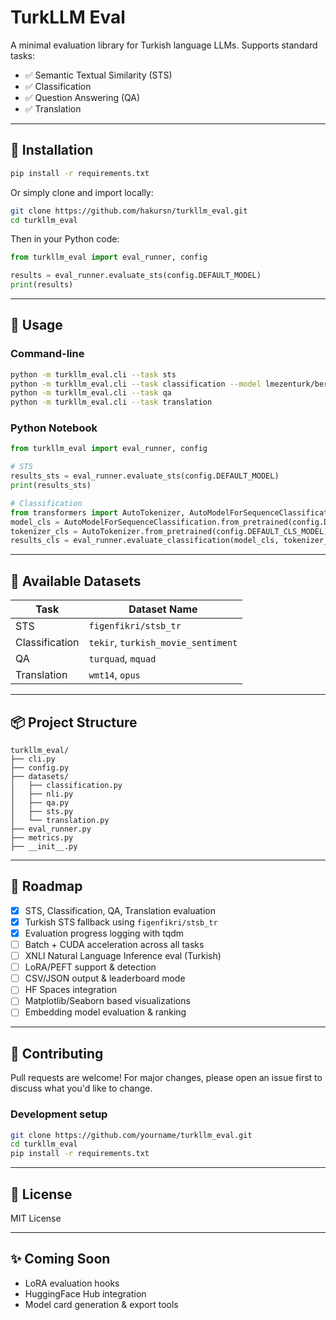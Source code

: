 # TurkLLM Eval

A minimal evaluation library for Turkish language LLMs. Supports standard tasks:

- ✅ Semantic Textual Similarity (STS)
- ✅ Classification
- ✅ Question Answering (QA)
- ✅ Translation

---

## 🔧 Installation
```bash
pip install -r requirements.txt
```

Or simply clone and import locally:
```bash
git clone https://github.com/hakursn/turkllm_eval.git
cd turkllm_eval
```

Then in your Python code:
```python
from turkllm_eval import eval_runner, config

results = eval_runner.evaluate_sts(config.DEFAULT_MODEL)
print(results)
```

---

## 🚀 Usage
### Command-line
```bash
python -m turkllm_eval.cli --task sts
python -m turkllm_eval.cli --task classification --model lmezenturk/bert-base-turkish-movie-sentiment
python -m turkllm_eval.cli --task qa
python -m turkllm_eval.cli --task translation
```

### Python Notebook
```python
from turkllm_eval import eval_runner, config

# STS
results_sts = eval_runner.evaluate_sts(config.DEFAULT_MODEL)
print(results_sts)

# Classification
from transformers import AutoTokenizer, AutoModelForSequenceClassification
model_cls = AutoModelForSequenceClassification.from_pretrained(config.DEFAULT_CLS_MODEL)
tokenizer_cls = AutoTokenizer.from_pretrained(config.DEFAULT_CLS_MODEL)
results_cls = eval_runner.evaluate_classification(model_cls, tokenizer_cls)
```

---

## 🧪 Available Datasets
| Task         | Dataset Name                      |
|--------------|------------------------------------|
| STS          | `figenfikri/stsb_tr`              |
| Classification | `tekir`, `turkish_movie_sentiment` |
| QA           | `turquad`, `mquad`                |
| Translation  | `wmt14`, `opus`                   |

---

## 📦 Project Structure
```
turkllm_eval/
├── cli.py
├── config.py
├── datasets/
│   ├── classification.py
│   ├── nli.py
│   ├── qa.py
│   ├── sts.py
│   └── translation.py
├── eval_runner.py
├── metrics.py
├── __init__.py
```

---

## 🎯 Roadmap
- [x] STS, Classification, QA, Translation evaluation
- [x] Turkish STS fallback using `figenfikri/stsb_tr`
- [x] Evaluation progress logging with tqdm
- [ ] Batch + CUDA acceleration across all tasks
- [ ] XNLI Natural Language Inference eval (Turkish)
- [ ] LoRA/PEFT support & detection
- [ ] CSV/JSON output & leaderboard mode
- [ ] HF Spaces integration
- [ ] Matplotlib/Seaborn based visualizations
- [ ] Embedding model evaluation & ranking

---

## 🤝 Contributing
Pull requests are welcome! For major changes, please open an issue first to discuss what you'd like to change.

### Development setup
```bash
git clone https://github.com/yourname/turkllm_eval.git
cd turkllm_eval
pip install -r requirements.txt
```

---

## 📄 License
MIT License

---

## ✨ Coming Soon
- LoRA evaluation hooks
- HuggingFace Hub integration
- Model card generation & export tools